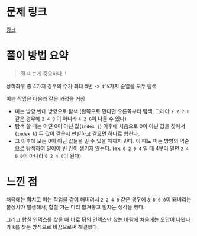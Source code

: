 # 문제 링크
[링크](https://www.acmicpc.net/problem/12100)
# 풀이 방법 요약
> 잘 미는게 중요하다..!

상하좌우 총 4가지 경우의 수가 최대 5번 -> `4^5`가지 순열을 모두 탐색

미는 작업은 다음과 같은 과정을 거침
- 미는 방향 반대 방향으로 탐색 (왼쪽으로 민다면 오른쪽부터 탐색, 그래야 `2 2 2 0` 같은 경우에 `2 4 0` 이 아니라 `4 2 0`이 나올 수 있다)
- 탐색 할 때는 어떤 0이 아닌 값(`index j`) 이후에 처음으로 0이 아닌 값을 찾아서(`index k`) 두 값이 같은지 판별하고 같으면 하나로 합친다.
- 그 이후에 모든 0이 아닌 값들을 밀 수 있을 때까지 민다. 이 때도 미는 방향의 역순으로 탐색하여 밀어야 빈 칸이 생기지 않는다. (ex: `0 2 0 4` 일 때 4부터 밀면 `2 4 0 0`이 아니라 `0 2 4 0`이 된다)

# 느낀 점
처음에는 합치고 미는 작업을 같이 해버려서 `2 2 4 0` 같은 경우에 `8 0 0 0`이 돼버리는 불상사가 발생해서, 합칠 거는 미리 합쳐놓고 밀자는 생각을 했다.

그리고 합칠 인덱스를 찾을 때 바로 뒤의 인덱스만 찾는 바람에 처음에는 오답이 나왔다가 `k`를 찾는 방식으로 바꿈으로써 해결했다.
